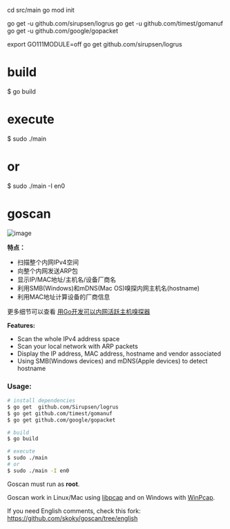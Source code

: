 
cd src/main
go mod init

go get -u github.com/sirupsen/logrus
go get -u github.com/timest/gomanuf
go get -u github.com/google/gopacket

export GO111MODULE=off
go get github.com/sirupsen/logrus

# build
$ go build

# execute
$ sudo ./main
# or
$ sudo ./main -I en0

# goscan

![image](https://user-images.githubusercontent.com/1621058/32154543-63c4e560-bcff-11e7-8a92-5281e18f221e.png)

**特点：**
 * 扫描整个内网IPv4空间
 * 向整个内网发送ARP包
 * 显示IP/MAC地址/主机名/设备厂商名
 * 利用SMB(Windows)和mDNS(Mac OS)嗅探内网主机名(hostname)
 * 利用MAC地址计算设备的厂商信息
 
 更多细节可以查看 [用Go开发可以内网活跃主机嗅探器](https://github.com/timest/goscan/issues/1)
 
**Features:**
 * Scan the whole IPv4 address space
 * Scan your local network with ARP packets
 * Display the IP address, MAC address, hostname and vendor associated
 * Using SMB(Windows devices) and mDNS(Apple devices) to detect hostname
 
 
### Usage: ###

```sh
# install dependencies
$ go get  github.com/Sirupsen/logrus
$ go get github.com/timest/gomanuf
$ go get github.com/google/gopacket

# build
$ go build

# execute
$ sudo ./main  
# or
$ sudo ./main -I en0
```

Goscan must run as **root**.

Goscan work in Linux/Mac using [libpcap](http://www.tcpdump.org/) and on Windows with [WinPcap](https://www.winpcap.org/install/). 

If you need English comments, check this fork: https://github.com/skoky/goscan/tree/english 

